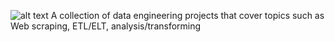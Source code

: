 ![alt text](https://europeanbusinessmagazine.com/wp-content/uploads/2020/06/data.jpg)
A collection of data engineering projects that cover topics such as Web scraping,
ETL/ELT, analysis/transforming
